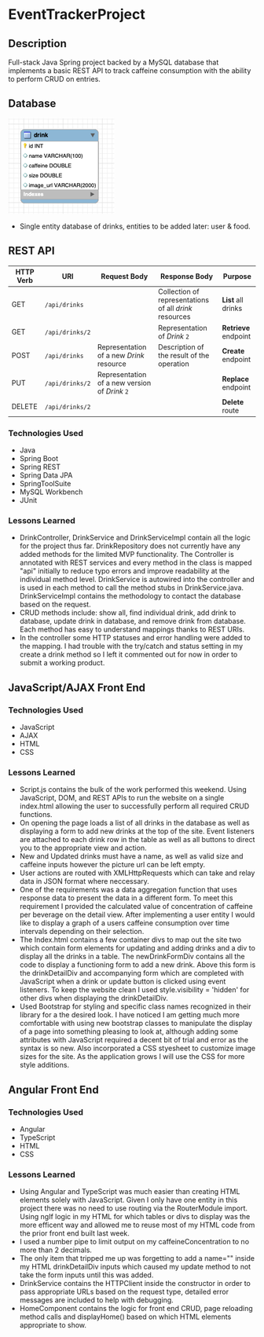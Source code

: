 # EventTrackerProject

## Description
Full-stack Java Spring project backed by a MySQL database that implements a basic REST API to track caffeine consumption with the ability to perform CRUD on entries.

## Database
![ER diagram](ERDiagram.png?raw=true)
- Single entity database of drinks, entities to be added later: user & food.

## REST API
| HTTP Verb | URI                  | Request Body | Response Body | Purpose |
|-----------|----------------------|--------------|---------------|---------|
| GET       | `/api/drinks`      |              | Collection of representations of all _drink_ resources | **List** all drinks
| GET       | `/api/drinks/2`   |              | Representation of _Drink_ `2` | **Retrieve** endpoint |
| POST      | `/api/drinks`      | Representation of a new _Drink_ resource | Description of the result of the operation | **Create** endpoint |
| PUT       | `/api/drinks/2`   | Representation of a new version of _Drink_ `2` | | **Replace** endpoint |
| DELETE    | `/api/drinks/2`   |              | | **Delete** route |

### Technologies Used
- Java
- Spring Boot
- Spring REST
- Spring Data JPA
- SpringToolSuite
- MySQL Workbench
- JUnit

### Lessons Learned
- DrinkController, DrinkService and DrinkServiceImpl contain all the logic for the project thus far. DrinkRepository does not currently have any added methods for the limited MVP functionality. The Controller is annotated with REST services and every method in the class is mapped "api" initially to reduce typo errors and improve readability at the individual method level. DrinkService is autowired into the controller and is used in each method to call the method stubs in DrinkService.java. DrinkServiceImpl contains the methodology to contact the database based on the request.
- CRUD methods include: show all, find individual drink, add drink to database, update drink in database, and remove drink from database. Each method has easy to understand mappings thanks to REST URIs.
- In the controller some HTTP statuses and error handling were added to the mapping. I had trouble with the try/catch and status setting in my create a drink method so I left it commented out for now in order to submit a working product.

## JavaScript/AJAX Front End

### Technologies Used
- JavaScript
- AJAX
- HTML
- CSS

### Lessons Learned
- Script.js contains the bulk of the work performed this weekend. Using JavaScript, DOM, and REST APIs to run the website on a single index.html allowing the user to successfully perform all required CRUD functions.
- On opening the page loads a list of all drinks in the database as well as displaying a form to add new drinks at the top of the site. Event listeners are attached to each drink row in the table as well as all buttons to direct you to the appropriate view and action. 
- New and Updated drinks must have a name, as well as valid size and caffeine inputs however the picture url can be left empty. 
- User actions are routed with XMLHttpRequests which can take and relay data in JSON format where neccessary. 
- One of the requirements was a data aggregation function that uses response data to present the data in a different form. To meet this requirement I provided the calculated value of concentration of caffeine per beverage on the detail view. After implementing a user entity I would like to display a graph of a users caffeine consumption over time intervals depending on their selection. 
- The Index.html contains a few container divs to map out the site two which contain form elements for updating and adding drinks and a div to display all the drinks in a table. The newDrinkFormDiv contains all the code to display a functioning form to add a new drink. Above this form is the drinkDetailDiv and accompanying form which are completed with JavaScript when a drink or update button is clicked using event listeners. To keep the website clean I used style.visibility = 'hidden' for other divs when displaying the drinkDetailDiv.
- Used Bootstrap for styling and specific class names recognized in their library for a the desired look. I have noticed I am getting much more comfortable with using new bootstrap classes to manipulate the display of a page into something pleasing to look at, although adding some attributes with JavaScript required a decent bit of trial and error as the syntax is so new. Also incorporated a CSS styesheet to customize image sizes for the site. As the application grows I will use the CSS for more style additions.

## Angular Front End

### Technologies Used
- Angular
- TypeScript
- HTML
- CSS

### Lessons Learned
- Using Angular and TypeScript was much easier than creating HTML elements solely with JavaScript. Given I only have one entity in this project there was no need to use routing via the RouterModule import. Using ngIf logic in my HTML for which tables or divs to display was the more efficent way and allowed me to reuse most of my HTML code from the prior front end built last week.
- I used a number pipe to limit output on my caffeineConcentration to no more than 2 decimals.
- The only item that tripped me up was forgetting to add a name="" inside my HTML drinkDetailDiv inputs which caused my update method to not take the form inputs until this was added.
- DrinkService contains the HTTPClient inside the constructor in order to pass appropriate URLs based on the request type, detailed error messages are included to help with debugging.
- HomeComponent contains the logic for front end CRUD, page reloading method calls and displayHome() based on which HTML elements appropriate to show.





